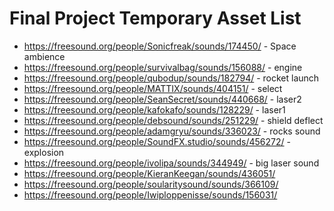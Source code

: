 # Final Project Temporary Asset List

- https://freesound.org/people/Sonicfreak/sounds/174450/ - Space ambience
- https://freesound.org/people/survivalbag/sounds/156088/ - engine
- https://freesound.org/people/qubodup/sounds/182794/ - rocket launch
- https://freesound.org/people/MATTIX/sounds/404151/ - select
- https://freesound.org/people/SeanSecret/sounds/440668/ - laser2
- https://freesound.org/people/kafokafo/sounds/128229/ - laser1
- https://freesound.org/people/debsound/sounds/251229/ - shield deflect
- https://freesound.org/people/adamgryu/sounds/336023/ - rocks sound
- https://freesound.org/people/SoundFX.studio/sounds/456272/ - explosion
- https://freesound.org/people/ivolipa/sounds/344949/ - big laser sound
- https://freesound.org/people/KieranKeegan/sounds/436051/
- https://freesound.org/people/soularitysound/sounds/366109/
- https://freesound.org/people/Iwiploppenisse/sounds/156031/